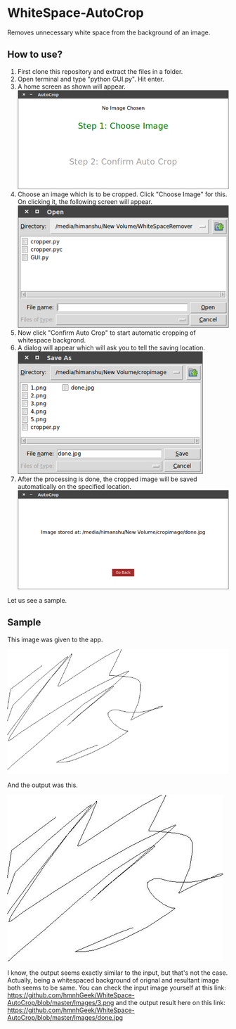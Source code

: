 # WhiteSpace-AutoCrop
Removes unnecessary white space from the background of an image.

## How to use?
  1. First clone this repository and extract the files in a folder.
  2. Open terminal and type "python GUI.py". Hit enter.
  3. A home screen as shown will appear. ![screenshot](https://github.com/hmnhGeek/WhiteSpace-AutoCrop/blob/master/Images/home.png)
  4. Choose an image which is to be cropped. Click "Choose Image" for this. On clicking it, the following screen will appear. ![screenshot](https://github.com/hmnhGeek/WhiteSpace-AutoCrop/blob/master/Images/choose.png)
  5. Now click "Confirm Auto Crop" to start automatic cropping of whitespace backgrond.
  6. A dialog will appear which will ask you to tell the saving location. ![screenshot](https://github.com/hmnhGeek/WhiteSpace-AutoCrop/blob/master/Images/save.png)
  7. After the processing is done, the cropped image will be saved automatically on the specified location. ![screenshot](https://github.com/hmnhGeek/WhiteSpace-AutoCrop/blob/master/Images/result.png)

Let us see a sample.

## Sample
This image was given to the app. 

![screenshot](https://github.com/hmnhGeek/WhiteSpace-AutoCrop/blob/master/Images/3.png)

And the output was this. 

![screenshot](https://github.com/hmnhGeek/WhiteSpace-AutoCrop/blob/master/Images/done.jpg)





I know, the output seems exactly similar to the input, but that's not the case. Actually, being a whitespaced background of orignal and resultant image both seems to be same. You can check the input image yourself at this link: https://github.com/hmnhGeek/WhiteSpace-AutoCrop/blob/master/Images/3.png and the output result here on this link: https://github.com/hmnhGeek/WhiteSpace-AutoCrop/blob/master/Images/done.jpg
